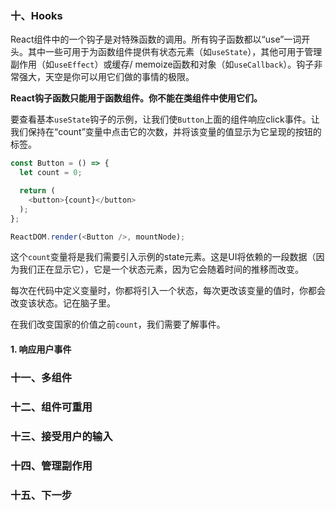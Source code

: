 ### 十、Hooks

React组件中的一个钩子是对特殊函数的调用。所有钩子函数都以“use”一词开头。其中一些可用于为函数组件提供有状态元素（如`useState`），其他可用于管理副作用（如`useEffect`）或缓存/ memoize函数和对象（如`useCallback`）。钩子非常强大，天空是你可以用它们做的事情的极限。

**React钩子函数只能用于函数组件。你不能在类组件中使用它们。**

要查看基本`useState`钩子的示例，让我们使`Button`上面的组件响应click事件。让我们保持在“count”变量中点击它的次数，并将该变量的值显示为它呈现的按钮的标签。

```js
const Button = () => {
  let count = 0;

  return (
    <button>{count}</button>
  );
};

ReactDOM.render(<Button />, mountNode);
```

这个`count`变量将是我们需要引入示例的state元素。这是UI将依赖的一段数据（因为我们正在显示它），它是一个状态元素，因为它会随着时间的推移而改变。

每次在代码中定义变量时，你都将引入一个状态，每次更改该变量的值时，你都会改变该状态。记在脑子里。

在我们改变国家的价值之前`count`，我们需要了解事件。

#### 1. 响应用户事件



### 十一、多组件



### 十二、组件可重用



### 十三、接受用户的输入



### 十四、管理副作用



### 十五、下一步